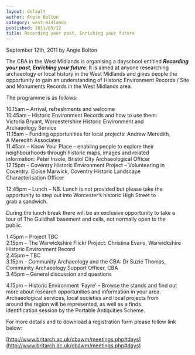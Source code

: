 ```yaml
---
layout: default
author: Angie Bolton
category: west-midlands
published: 2011/09/12
title: Recording your past, Enriching your future
---
```

September 12th, 2011 by Angie Bolton

The CBA in the West Midlands is organising a dayschool entitled **_Recording your past, Enriching your future_**. It is
aimed at anyone researching archaeology or local history in the West Midlands and gives people the opportunity to gain
an understanding of Historic Environment Records / Site and Monuments Records in the West Midlands area.

The programme is as follows:

10.15am – Arrival, refreshments and welcome  
10.45am – Historic Environment Records and how to use them:  
Victoria Bryant, Worcestershire Historic Environment and  
Archaeology Service  
11.15am – Funding opportunities for local projects: Andrew Meredith,  
A Meredith Associates  
11.45am – Know Your Place – enabling people to explore their  
neighbourhoods through historic maps, images and related  
information: Peter Insole, Bristol City Archaeological Officer  
12.15pm – Coventry Historic Environment Project – Volunteering in  
Coventry: Eloise Marwick, Coventry Historic Landscape  
Characterisation Officer

12.45pm – Lunch – NB. Lunch is not provided but please take the  
opportunity to step out into Worcester’s historic High Street to  
grab a sandwich.

During the lunch break there will be an exclusive opportunity to take a  
tour of The Guildhall basement and cells, not normally open to the  
public.

1.45pm – Project TBC  
2.15pm – The Warwickshire Flickr Project: Christina Evans, Warwickshire  
Historic Environment Record  
2.45pm – TBC  
3.15pm – Community Archaeology and the CBA: Dr Suzie Thomas,  
Community Archaeology Support Officer, CBA  
3.45pm – General discussion and questions

4.15pm – Historic Environment ‘Fayre’ – Browse the stands and find out  
more about research opportunities and information in your area.  
Archaeological services, local societies and local projects from  
around the region will be represented, as well as a finds  
identification session by the Portable Antiquities Scheme.

For more details and to download a registration form please follow link below:

[http://www.britarch.ac.uk/cbawm/meetings.php#days](http://www.britarch.ac.uk/cbawm/meetings.php#days)
